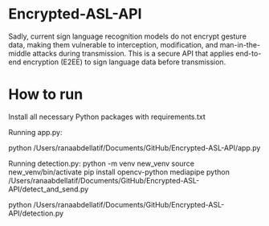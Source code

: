 # Encrypted-ASL-API
Sadly, current sign language recognition models do not encrypt gesture data, making them vulnerable to interception, modification, and man-in-the-middle attacks during transmission.
This is a secure API that applies end-to-end encryption (E2EE) to sign language data before transmission.

# How to run

Install all necessary Python packages with requirements.txt





Running app.py:

python /Users/ranaabdellatif/Documents/GitHub/Encrypted-ASL-API/app.py

Running detection.py:
python -m venv new_venv
source new_venv/bin/activate
pip install opencv-python mediapipe
python /Users/ranaabdellatif/Documents/GitHub/Encrypted-ASL-API/detect_and_send.py


python /Users/ranaabdellatif/Documents/GitHub/Encrypted-ASL-API/detection.py
